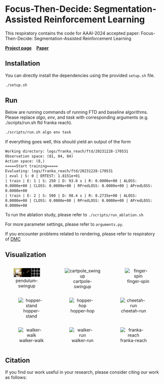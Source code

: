 # Focus-Then-Decide: Segmentation-Assisted Reinforcement Learning #

This respiratory contains the code for AAAI-2024 accepted paper: Focus-Then-Decide: Segmentation-Assisted Reinforcement Learning

[**Project page**](https://www.lamda.nju.edu.cn/chenc/FTD.html) &nbsp;&nbsp;&nbsp;[**Paper**]()

## Installation ##

You can directly install the dependencies using the provided `setup.sh` file.

```sh
./setup.sh
```

## Run ##

Below are running commands of running FTD and baseline algorithms. Please replace *algo*, *env*, and *task* with corresponding arguments 
(e.g. ./scripts/run.sh ftd franka reach). 

```sh
./scripts/run.sh algo env task
```

If everything goes well, this should yield an output of the form
```
Working directory: logs/franka_reach/ftd/20231228-170531
Observation space: (81, 84, 84)
Action space: (8,)
=====Start training=====
Evaluating: logs/franka_reach/ftd/20231228-170531
| eval | S: 0 | ERTEST: 1.8151e+01
| train | E: 1 | S: 250 | D: 93.8 s | R: 0.0000e+00 | ALOSS: 0.0000e+00 | CLOSS: 0.0000e+00 | RPredLOSS: 0.0000e+00 | APredLOSS: 0.0000e+00
| train | E: 2 | S: 500 | D: 98.4 s | R: 8.2735e+00 | ALOSS: 0.0000e+00 | CLOSS: 0.0000e+00 | RPredLOSS: 0.0000e+00 | APredLOSS: 0.0000e+00
```

To run the ablation study, please refer to `./scripts/run_ablation.sh`

For more parameter settings, please refer to `arguments.py`.

If you encounter problems related to rendering, please refer to respiratory of 
[DMC](https://github.com/google-deepmind/dm_control)

## Visualization
<div style="display: flex; justify-content: center;">
    <div style="flex: 0 0 33%; text-align: center;">
        <figure>
            <img src="./videos/pendulum_swingup.gif" alt="pendulum_swingup" style="width: 100%;">
            <figcaption>pendulum-swingup</figcaption>
        </figure>
    </div>
    <div style="flex: 0 0 33%; text-align: center;">
        <figure>
            <img src="./videos/cartpole_swingup.gif" alt="cartpole_swingup" style="width: 100%;">
            <figcaption>cartpole-swingup</figcaption>
        </figure>
    </div>
    <div style="flex: 0 0 33%; text-align: center;">
        <figure>
            <img src="./videos/finger-spin.gif" alt="finger-spin" style="width: 100%;">
            <figcaption>finger-spin</figcaption>
        </figure>
    </div>
</div>

<div style="display: flex; justify-content: center;">
    <div style="flex: 0 0 33%; text-align: center;">
        <figure>
            <img src="./videos/hopper_stand.gif" alt="hopper-stand" style="width: 100%;">
            <figcaption>hopper-stand</figcaption>
        </figure>
    </div>
    <div style="flex: 0 0 33%; text-align: center;">
        <figure>
            <img src="./videos/hopper_hop.gif" alt="hopper-hop" style="width: 100%;">
            <figcaption>hopper-hop</figcaption>
        </figure>
    </div>
    <div style="flex: 0 0 33%; text-align: center;">
        <figure>
            <img src="./videos/cheetah_run.gif" alt="cheetah-run" style="width: 100%;">
            <figcaption>cheetah-run</figcaption>
        </figure>
    </div>
</div>

<div style="display: flex; justify-content: center;">
    <div style="flex: 0 0 33%; text-align: center;">
        <figure>
            <img src="./videos/walker-walk.gif" alt="walker-walk" style="width: 100%;">
            <figcaption>walker-walk</figcaption>
        </figure>
    </div>
    <div style="flex: 0 0 33%; text-align: center;">
        <figure>
            <img src="./videos/walker_run.gif" alt="walker-run" style="width: 100%;">
            <figcaption>walker-run</figcaption>
        </figure>
    </div>
    <div style="flex: 0 0 33%; text-align: center;">
        <figure>
            <img src="./videos/franka_reach.gif" alt="franka-reach" style="width: 100%;">
            <figcaption>franka-reach</figcaption>
        </figure>
    </div>
</div>

## Citation ##

If you find our work useful in your research, please consider citing our work as follows:
```
```